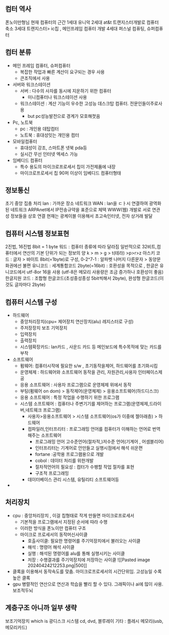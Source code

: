 ##  컴터 역사
폰노이만형님 현재 컴퓨터의 근간
1세대 유니악
2세대 at&t 트랜지스터개발로 컴퓨터 축소
3세대 트랜지스터> ic칩 , 메인프레임 컴퓨터 개발
4세대 퍼스널 컴퓨팅, 슈퍼컴퓨터

## 컴터 분류
- 메인 프레임 컴퓨터, 슈퍼컴퓨터
	- 복잡한 작업과 빠른 계산이 요구되는 경우 사용
	- 큰조직에서 사용
- 서버와 워크스테이션
	- 서버 : 다수의 사자를 동시에 지운하기 위한 컴퓨터
		- 미니컴퓨터나 워크스테이션 사용
	- 워크스테이션 : 계산 기능이 우수한 고성능 데스크탑 컴퓨터. 전문인들이주로사용
		- but pc성능발전으로 경계가 모호해졋음
- Pc, 노트북
	- pc : 개인용 데탑컴터
	- 노트북 : 휴대성잇는 개인용 컴터
- 모바일컴퓨터
	- 휴대성이 강조, 스마트폰 넷북 pda등
	- 실시간 무선 인터넷 엑세스 가능
- 임베디드 컴퓨터
	- 특수 용도의 마이크로프로세서 칩이 가전제품에 내장
	- 마이크로프로세서 칩 90퍼 이상이 임베디드 컴퓨터형태

## 정보통신
초기 중앙 집충 처리
lan : 가까운 장소 네트워크
WAN : lan을 ㄷㅏ시 연결하여 광역화 된 네트워크
ARPAnet에서 IP전송규약을 표준으로 체택
WWW(웹) 개발로 서로 연관성 정보들을 상호 연결
현재는 광케이블 이용해서 초고속인터넷, 전자 상거래 발달

## 컴퓨터 시스템 정보표현
2진법, 16진법
8bit = 1 byte
워드 : 컴퓨터 종류에 따라 달라짐 일반적으로 32비트,컴퓨터에서 연산의 기본 단위가 되는 정보의 양
k > m > g > t(테라) >p>r>z
아스키 코드 : 글자 > 바이트 8bit(=1byte)로 구성, 0-2^7-1 : 알파벳 나머지 다른문자 > 동양문화권에선 불편
유니코드 : 세계통합코드 2byte(=16bit) : 호환성을 목적으로 , 한글은 유니코드에서 utf-8or 16을 사용 (utf-8은 메모리 사용량은 조금 증가하나 호환성이 좋음)
한글지원 코드 : 조합형 한글코드(초성중성종성 5bit씩해서 2byte), 완성형 한글코드(이것도 글자마다 2byte)

## 컴퓨터 시스템 구성
- 하드웨어
	- 중앙처리장치(cpu= 제어장치 연산장치(alu) 레지스터로 구성)
	- 주저장장치 보조 기억장치
	- 입력장치
	- 출력장치
	- 시스템확장카드: lan카드 , 사운드 카드 등 메인보드에 특수목적에 맞는 카드를 부착
- 소프트웨어
	- 펌웨어: 컴퓨터시작에 필요한 s/w , 초기동작을제어, 하드웨어를 초기화시킴
	- 운영체제 : 하드웨어와 소프트웨어 동작을 관리, 자원관리,사용자 인터페이스제공
	- 응용 소프트웨어 : 사용자 프로그램으로 운영체제 위에서 동작
	- 부팅(펌웨어 on dom) > 동작제어(운영체제) > 응용소프트웨어(하드디스크)
	- 응용 소프트웨어 : 특정 작업을 수행하기 위한 프로그램
	- 시스템 소프트웨어 : 컴퓨터나 주변기기를 제어하는 프로그램(운영체제,드라이버,네트웨크 프로그램)
		- 사용자>응용소프트웨어 > 시스템 소프트웨어(os가 이중에 젤아래층) > 하드웨어 
		- 컴파일러,인터프리터 : 프로그래밍 언어를 컴퓨터가 이해하는 언어로 번역해주는 소프트웨어
			- 프로그래밍 언어 고수준언어(절차적,)저수준 언어(기계어 , 어셈블리어)
			- 인터프리터는 기계어로 안만들고 실행시점에서 해석 쉬운편
			- fortane :공학용 프로그램용으로 개발
			- cobol : 데이터 처리를 위한개발
			- 절차적언어의 필요성 : 컴터가 수팽할 작업 절차를 표현
			- 구조적 프로그래밍
		- 데이터베이스 관리 시스템, 유틸리티 소프트웨어등
- 

## 처리장치
- cpu : 중앙처리장치 , 이걸 칩형태로 작게 만들면 마이크로프로세서
	- 기본적을 프로그램에서 지정된 순서에 따라 수행
	- 이러한 방식을 폰노이만 컴퓨터 구조
	- 마이크로 프로세서의 동작머신사이클
		- 호출사이클: 필요한 명령어를 주기억장치에서 불러오는 사이클
		- 해석 : 명령어 해석 사이클
		- 실행 : 해석된 명령어를 alu를 통해 실행시키는 사이클
		- 저장 : 수행결과를 주기억장치에 저장하는 사이클
		![[Pasted image 20240424212253.png|500]]
- 클록을 이용해서 동작속도를 맞춤. 마이크로프로세서의 시간단위임. 고성능일 수록 높은 클록
- gpu 병렬적인 연산으로 연산과 학습을 빨리 할 수 있다. 그래픽이나 ai에 많이 사용. 보조적두뇌

## 계층구조 아니까 일부 생략
보조기억장치 which is 광디스크 시스템
cd, dvd, 블루레이
기타 : 플레시 메모리(usb,메모리카드)

